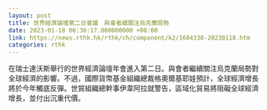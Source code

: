 ```yaml
---
layout: post
title: 世界經濟論壇第二日會議　與會者續關注烏克蘭局勢
date: 2023-01-18 06:36:17.000000000 +08:00
link: https://news.rthk.hk/rthk/ch/component/k2/1684338-20230118.htm
categories: rthk
---
```


在瑞士達沃斯舉行的世界經濟論壇年會進入第二日。與會者繼續關注烏克蘭局勢對全球經濟的影響。不過，國際貨幣基金組織總裁格奧爾基耶娃預計，全球經濟增長將於今年觸底反彈。世貿組織總幹事伊韋阿拉就警告，區域化貿易將阻礙全球經濟增長，並付出沉重代價。
